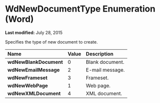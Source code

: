 
# WdNewDocumentType Enumeration (Word)

 **Last modified:** July 28, 2015

Specifies the type of new document to create.


|**Name**|**Value**|**Description**|
|:-----|:-----|:-----|
| **wdNewBlankDocument**|0|Blank document.|
| **wdNewEmailMessage**|2|E-mail message.|
| **wdNewFrameset**|3|Frameset.|
| **wdNewWebPage**|1|Web page.|
| **wdNewXMLDocument**|4|XML document.|

